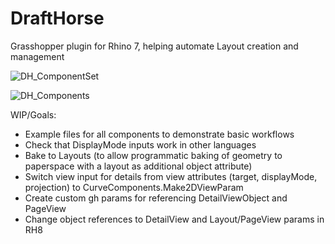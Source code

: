 # DraftHorse
Grasshopper plugin for Rhino 7, helping automate Layout creation and management

![DH_ComponentSet](https://github.com/jkamm/DraftHorse_gh/assets/9583495/665fee25-7ae5-40cb-b533-5126d90e8be4)

![DH_Components](https://github.com/jkamm/DraftHorse_gh/assets/9583495/a2e04489-bb64-4b7e-a49a-fedb89de7611)

WIP/Goals:
- Example files for all components to demonstrate basic workflows
- Check that DisplayMode inputs work in other languages
- Bake to Layouts (to allow programmatic baking of geometry to paperspace with a layout as additional object attribute)
- Switch view input for details from view attributes (target, displayMode, projection) to CurveComponents.Make2DViewParam
- Create custom gh params for referencing DetailViewObject and PageView
- Change object references to DetailView and Layout/PageView params in RH8
